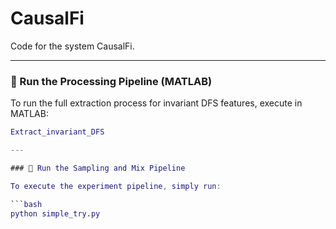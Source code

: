 # CausalFi
Code for the system CausalFi.

---

### 🚀 Run the Processing Pipeline (MATLAB)

To run the full extraction process for invariant DFS features, execute in MATLAB:

```matlab
Extract_invariant_DFS

---

### 🚀 Run the Sampling and Mix Pipeline

To execute the experiment pipeline, simply run:

```bash
python simple_try.py
